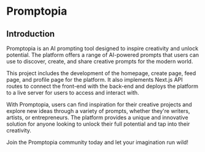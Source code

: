 # Promptopia

## Introduction

Promptopia is an AI prompting tool designed to inspire creativity and unlock potential. The platform offers a range of AI-powered prompts that users can use to discover, create, and share creative prompts for the modern world.

This project includes the development of the homepage, create page, feed page, and profile page for the platform. It also implements Next.js API routes to connect the front-end with the back-end and deploys the platform to a live server for users to access and interact with.

With Promptopia, users can find inspiration for their creative projects and explore new ideas through a variety of prompts, whether they're writers, artists, or entrepreneurs. The platform provides a unique and innovative solution for anyone looking to unlock their full potential and tap into their creativity.

Join the Promptopia community today and let your imagination run wild!
